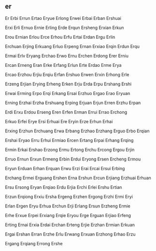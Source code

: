 er
---

Er Erbi Errun Ertao Eryue Erlong Erwei Erbai Erban Ershuai

Erxi Erli Ernuo Ernie Erling Erde Erqun Ersheng Erxian Erkun

Erou Ernian Erlou Erce Erhou Erfu Ertai Erdan Ergu Erlin

Erchuan Erjing Erkuang Erluo Erpeng Ernan Erxiao Erqin Erdun Erqu

Ermai Erlv Eryang Erchao Erwo Ernu Erchen Erdong Erer Erniu

Ercan Erneng Eran Erke Erfang Erlun Erte Erdao Erme Erya

Ercao Erzhou Erjiu Erqiu Erfan Ershuo Erwen Erxin Erhong Erle

Erzeng Erjian Erying Erheng Erken Erju Erda Erpu Ershang Ershi

Erwai Erming Erpo Erqi Erkang Ersai Erzhuo Ergao Erao Eryuan

Erning Erzhai Erzha Ershuang Erping Erjuan Erjun Erren Erzhu Erpan

Erdi Erxu Erdou Erseng Eren Erfen Erman Errui Errao Erchong

Erkuo Erfei Erye Ersi Erhuai Ere Eryin Erze Erhun Erhai

Erxing Erzhun Erchuang Erwa Erbang Erzhao Erzhang Erguo Erbo   Erqian

Ershai Eryao Erru Erhui Ermiao Ercen Ertang Erpai Erhang Erqing

Ermin Erkai Ershao Erzong Ermu Ertong Erchu Ercong Ergou Erjin

Erruo Ernun Erxun Ermeng Erbin Erdui Eryong Ersen Ercheng Ermou

Eryun Erduan Erhan Erquan Erwu Erzi Erai Ercai Ersui Erbing

Erchang Ermei Erguang Ershen Erna Ershun Ercun Erjiang Erzhuai Erhuan

Ersu Ersong Eryan Erqiao Erdu Erjia Erchi Erlei Ershu Ertian

Erzun Erqiong Erxiu Ersha Ergeng Erzhen Ergong Erzhi Ermi Eryi

Erlan Ergen Eryu Erhua Erchun Erji Erlang Ersun Erzheng Ermie

Erhe Erxue Erpei Erxiang Erqie Eryou Erge Erguan Erjiao Erfeng

Erting Ernai Erxia Erdai Erchan Erteng Erjie Erzhan Ermian Erkuan

Ergai Ershan Erran Erzhe Erlu Erwang Erxuan Erzhong Erhao Erzu

Ergang Erqiang Errong Ershe 